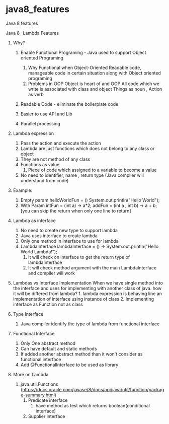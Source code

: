 # java8_features
Java 8 features

Java 8 -Lambda Features

1. Why? 
   1. Enable Functional Programing - Java used to support Object oriented Programing
      1. Why Functional when Object-Oriented 
         Readable code, manageable code in certain situation along with Object oriented programing
      2. Problems in OOP
         Object is heart of and OOP
         All code which we write is associated with class and object
         Things as noun , Action as verb
         
   2. Readable Code - eliminate the boilerplate code
   3. Easier to use API and Lib
   4. Parallel processing
   
2. Lambda expression
   1. Pass the action and execute the action
   2. Lambda are just functions which does not belong to any class or object
   3. They are not method of any class
   4. Functions as value
      1. Piece of code which assigned to a variable to become a value
   5. No need to identifier, name , return type (Java compiler will understand from code)
3. Example: 
   1. Empty param
      helloWorldFun = () System.out.println("Hello World");
   2. With Param 
      intFun = (int a) -> a*2; 
      addFun = (int a , int b) -> a + b; [you can skip the return when only one line to return]
4. Lambda as interface
   1. No need to create new type to support lambda
   2. Java uses interface to create lambda
   3. Only one method in interface to use for lambda
   4. LambdaInterface lambdaInterface = () ->  System.out.println("Hello World Lambda!");
      1. It will check on interface to get the return type of lambdaInterface
      2. It will check method argument with the main LambdaInterface and compiler will work
5. Lambdas vs Interface Implementation
   When we have single method into the interface and uses for implementing with another class of java.
   how it will be differed from lambda? 
         1. lambda expression is behaving line an implementation of interface using instance of class
         2. Implementing interface as Function not as class
6. Type Interface
   1. Java compiler identify the type of lambda from functional interface
7. Functional Interface
   1. Only One abstract method 
   2. Can have default and static methods
   3. If added another abstract method than it won't consider as functional interface
   4. Add @FunctionalInterface to be used as library 
8. More on Lambda
   1. java.util.Functions (https://docs.oracle.com/javase/8/docs/api/java/util/function/package-summary.html)
      1. Predicate interface
         1. have method as test which returns boolean(conditional interface)
      2. Supplier interface
   